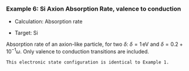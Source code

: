 ### Example 6: Si Axion Absorption Rate, valence to conduction

- Calculation: Absorption rate

- Target: Si

Absorption rate of an axion-like particle, for two $\delta$: $\delta = 1 \, \mathrm{eV}$ and $\delta = 0.2 + 10^{-1} \omega$. Only valence to conduction transitions are included.

```{note}
This electronic state configuration is identical to Example 1.
```
